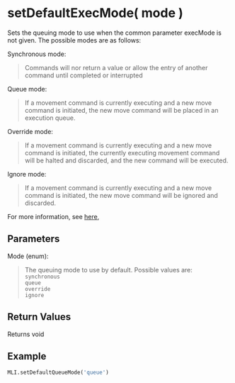# setDefaultExecMode( mode )

Sets the queuing mode to use when the common parameter execMode is not given.
The possible modes are as follows:

Synchronous mode:
> Commands will nor return a value or allow the entry of another command until completed or interrupted

Queue mode:
> If a movement command is currently executing and a new move command is initiated, the new move command will be placed in an execution queue.

Override mode:
> If a movement command is currently executing and a new move command is initiated, the currently executing movement command will be halted and discarded, and the new command will be executed.

Ignore mode:
> If a movement command is currently executing and a new move command is initiated, the new move command will be ignored and discarded.

For more information, see [here](../executionModes.md),

## Parameters

Mode (enum):  
> The queuing mode to use by default. Possible values are:  
> `synchronous`  
> `queue`  
> `override`  
> `ignore`

## Return Values

Returns void

## Example

```py
MLI.setDefaultQueueMode('queue')
```
